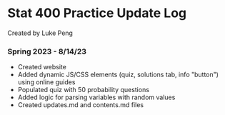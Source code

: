 # Stat 400 Practice Update Log
Created by Luke Peng
### Spring 2023 - 8/14/23

- Created website
- Added dynamic JS/CSS elements (quiz, solutions tab, info "button") using online guides
- Populated quiz with 50 probability questions
- Added logic for parsing variables with random values
- Created updates.md and contents.md files